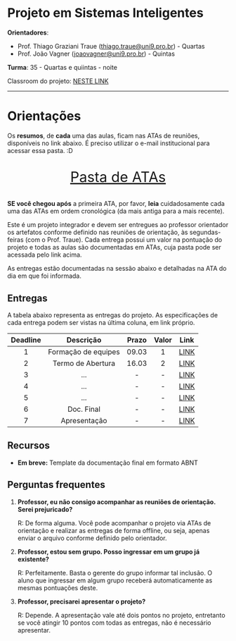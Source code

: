 # Projeto em Sistemas Inteligentes

**Orientadores**: 
 - Prof. Thiago Graziani Traue (thiago.traue@uni9.pro.br) - Quartas
 - Prof. João Vagner (joaovagner@uni9.pro.br) - Quintas


**Turma**: 35 - Quartas e quiintas - noite


Classroom do projeto: [NESTE LINK](https://classroom.google.com/c/NDY1OTg2NDEyNTc4?cjc=ildbem7)

***


# Orientações

Os **resumos**, de **cada** uma das aulas, ficam nas ATAs de reuniões, disponíveis no link abaixo. É preciso utilizar o e-mail institucional para acessar essa pasta. :D

<p style="font-size:2.3em;text-align:center">
    <a href="https://drive.google.com/drive/folders/10iwUIi6YjSdclnV-9hJ-Kx5MgSDlmElT?usp=sharing" target="_blank">Pasta de ATAs</a>
</p>

**SE você chegou após** a primeira ATA, por favor, **leia** cuidadosamente cada uma das ATAs em ordem cronológica (da mais antiga para a mais recente).

Este é um projeto integrador e devem ser entregues ao professor orientador os artefatos conforme definido nas reuniões de orientação, às segundas-feiras (com o Prof. Traue). Cada entrega possui um valor na pontuação do projeto e todas as aulas são documentadas em ATAs, cuja pasta pode ser acessada pelo link acima. 

As entregas estão documentadas na sessão abaixo e detalhadas na ATA do dia em que foi informada.


## Entregas


A tabela abaixo representa as entregas do projeto. As especificações de cada entrega podem ser vistas na última coluna, em link próprio.


| Deadline |      Descrição      | Prazo | Valor | Link                                                                                                    |
|:--------:|:-------------------:|:-----:|:-----:|:-------------------------------------------------------------------------------------------------------:|
|    1     | Formação de equipes | 09.03 |   1   |[LINK](https://docs.google.com/document/d/10W08tn-Escu_10FxRx4qkUSX7ZNcAB6TaeWHqXNTUSo/edit?usp=sharing) |
|    2     | Termo de Abertura   | 16.03 |   2   |[LINK](https://docs.google.com/document/d/1lp1skSeW0VJlggUYfW5tz5tJshIBSL3P0r0HP8T2wZk/edit?usp=sharing) |
|    3     | ...                 |   -   |   -   |[LINK]() |
|    4     | ...                 |   -   |   -   |[LINK]() |
|    5     | ...                 |   -   |   -   |[LINK]() |
|    6     | Doc. Final          |   -   |   -   |[LINK]() |
|    7     | Apresentação        |   -   |   -   |[LINK]() |






## Recursos

 - **Em breve:** Template da documentação final em formato ABNT



## Perguntas frequentes

1. **Professor, eu não consigo acompanhar as reuniões de orientação. Serei prejuricado?**
    
    R: De forma alguma. Você pode acompanhar o projeto via ATAs de orientação e realizar as entregas de forma offline, ou seja, apenas enviar o arquivo conforme definido pelo orientador.


2. **Professor, estou sem grupo. Posso ingressar em um grupo já existente?**
    
    R: Perfeitamente. Basta o gerente do grupo informar tal inclusão. O aluno que ingressar em algum grupo receberá automaticamente as mesmas pontuações deste.

3. **Professor, precisarei apresentar o projeto?**
    
    R: Depende. A apresentação vale até dois pontos no projeto, entretanto se você atingir 10 pontos com todas as entregas, não é necessário apresentar.    